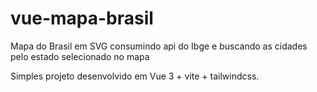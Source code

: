 # vue-mapa-brasil
Mapa do Brasil em SVG consumindo api do Ibge e buscando as cidades pelo estado selecionado no mapa

Simples projeto desenvolvido em Vue 3 + vite + tailwindcss.
